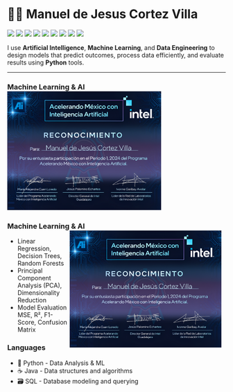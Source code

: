 # 👨‍💻 Manuel de Jesus Cortez Villa

<p align="left">
  <img src="https://img.shields.io/badge/Python-3670A0?logo=python&logoColor=ffdd54" />
  <img src="https://img.shields.io/badge/scikit--learn-F7931E?logo=scikitlearn&logoColor=white" />
  <img src="https://img.shields.io/badge/Numpy-013243?logo=numpy&logoColor=white" />
  <img src="https://img.shields.io/badge/Pandas-150458?logo=pandas&logoColor=white" />
  <img src="https://img.shields.io/badge/JetBrains-000000?logo=jetbrains&logoColor=white" />
  <img src="https://img.shields.io/badge/VS%20Code%20Insiders-0078D7?logo=visual-studio-code&logoColor=white" />
  <img src="https://img.shields.io/badge/DataGrip-000000?logo=datagrip&logoColor=white" />
  <img src="https://img.shields.io/badge/Git-F05032?logo=git&logoColor=white" />
  <img src="https://img.shields.io/badge/GitHub-121011?logo=github&logoColor=white" />
</p>

I use **Artificial Intelligence**, **Machine Learning**, and **Data Engineering** to design models that predict outcomes, process data efficiently, and evaluate results using **Python** tools.

---

### **Machine Learning & AI** <img src="intel.png" alt="intel" width="355" />
### **Machine Learning & AI** <div style="float: right; margin-right: 10px;"><img src="intel.png" alt="Skills" width="350" align="right" /></div>


- Linear Regression, Decision Trees, Random Forests
- Principal Component Analysis (PCA), Dimensionality Reduction
- Model Evaluation MSE, R², F1-Score, Confusion Matrix

### **Languages**
- 🐍 Python - Data Analysis & ML
- ☕ Java - Data structures and algorithms
- 🗃️ SQL - Database modeling and querying
